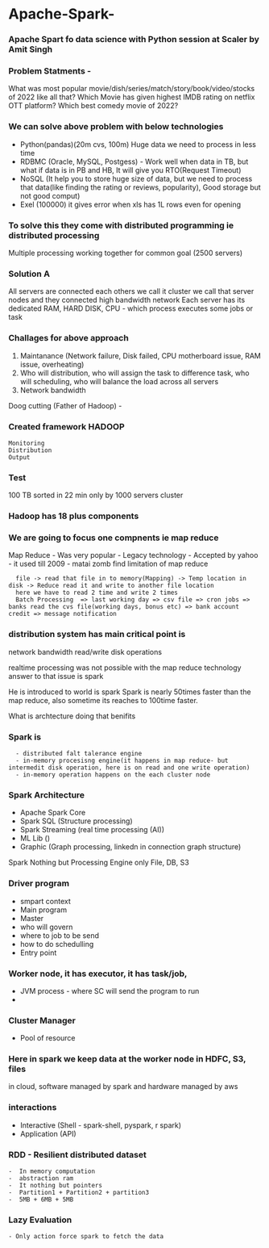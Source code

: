 # Apache-Spark-

### Apache Spart fo data science with Python session at Scaler by Amit Singh 

### Problem Statments - 
What was most popular movie/dish/series/match/story/book/video/stocks of 2022 like all that?
Which Movie has given highest IMDB rating on netflix OTT platform?
Which best comedy movie of 2022?

### We can solve above problem with below technologies 
  -  Python(pandas)(20m cvs, 100m) Huge data we need to process in less time
  -  RDBMC (Oracle, MySQL, Postgess) - Work well when data in TB, but what if data is in PB and HB, It will give you RTO(Request Timeout)
  -  NoSQL (It help you to store huge size of data, but we need to process that data(like finding the rating or reviews, popularity), Good storage but not good comput)
  -  Exel (100000) it gives error when xls has 1L rows even for opening

### To solve this they come with distributed programming ie distributed processing 
Multiple processing working together for common goal (2500 servers)


### Solution A
All servers are connected each others we call it cluster 
we call that server nodes and they connected high bandwidth network 
Each server has its dedicated RAM, HARD DISK, CPU - which process executes some jobs or task

### Challages for above approach 
1.  Maintanance (Network failure, Disk failed, CPU motherboard issue, RAM issue, overheating)
2.  Who will distribution, who will assign the task to difference task, who will scheduling, who will balance the load across all servers
3.  Network bandwidth

Doog cutting (Father of Hadoop) - 
### Created framework HADOOP
    Monitoring
    Distribution 
    Output

### Test 
100 TB sorted in 22 min only by 1000 servers cluster

### Hadoop has 18 plus components 

### We are going to focus one compnents ie map reduce 
Map Reduce - Was very popular
           - Legacy technology 
           - Accepted by yahoo
           - it used till 2009 
           - matai zomb find limitation of map reduce 
          
      file -> read that file in to memory(Mapping) -> Temp location in disk -> Reduce read it and write to another file location 
      here we have to read 2 time and write 2 times 
      Batch Processing  => last working day => csv file => cron jobs => banks read the cvs file(working days, bonus etc) => bank account credit => message notification
     
###   distribution system has main critical point is 
  network bandwidth 
  read/write disk operations 
  
  
 realtime processing was not possible with the map reduce technology 
 answer to that issue is spark 
 
 He is introduced to world is spark
 Spark is nearly 50times faster than the map reduce, also sometime its reaches to 100time faster.
 
 What is archtecture doing that benifits 
 
###  Spark is 
      - distributed falt talerance engine 
      - in-memory procesisng engine(it happens in map reduce- but intermedit disk operation, here is on read and one write operation)
      - in-memory operation happens on the each cluster node
    
### Spark Architecture
  - Apache Spark Core
  - Spark SQL (Structure processing)
  - Spark Streaming (real time processing (AI))
  - ML Lib ()
  - Graphic (Graph processing, linkedn in connection graph structure)
  
  Spark Nothing but Processing Engine only 
  File, DB, S3 
  
  
 ### Driver program 
  - smpart context 
  - Main program 
  - Master
  - who will govern
  - where to job to be send
  - how to do schedulling 
  - Entry point 
 
### Worker node, it has executor, it has task/job, 
   - JVM process - where SC will send the program to run
   -  

### Cluster Manager
   - Pool of resource 


### Here in spark we keep data at the worker node in HDFC, S3, files

in cloud, software managed by spark and hardware managed by aws 


### interactions 
  - Interactive (Shell - spark-shell, pyspark, r spark)
  - Application (API)

### RDD - Resilient distributed dataset 
    -  In memory computation 
    -  abstraction ram 
    -  It nothing but pointers 
    -  Partition1 + Partition2 + partition3 
    -  5MB + 6MB + 5MB
  
  ### Lazy Evaluation 
    - Only action force spark to fetch the data
    
